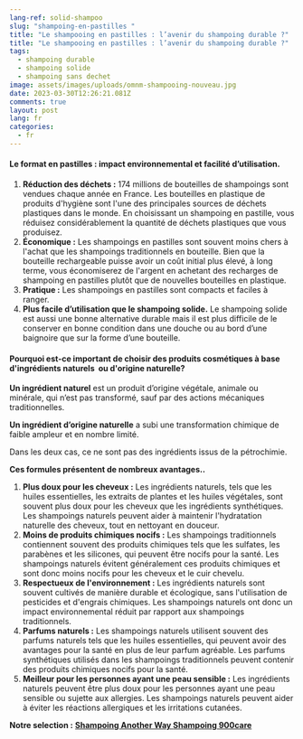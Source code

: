 ```yaml
---
lang-ref: solid-shampoo
slug: "shampoing-en-pastilles "
title: "Le shampooing en pastilles : l’avenir du shampoing durable ?"
title: "Le shampooing en pastilles : l’avenir du shampoing durable ?"
tags:
  - shampoing durable
  - shampoing solide
  - shampoing sans dechet
image: assets/images/uploads/omnm-shampooing-nouveau.jpg
date: 2023-03-30T12:26:21.081Z
comments: true
layout: post
lang: fr
categories:
  - fr
---
```

#### **Le format en pastilles :** impact environnemental et facilité d’utilisation. 

1. **Réduction des déchets :** 174 millions de bouteilles de shampoings sont vendues chaque année en France. Les bouteilles en plastique de produits d'hygiène sont l'une des principales sources de déchets plastiques dans le monde. En choisissant un shampoing en pastille, vous réduisez considérablement la quantité de déchets plastiques que vous produisez.
2. **Économique :** Les shampoings en pastilles sont souvent moins chers à l'achat que les shampoings traditionnels en bouteille. Bien que la bouteille rechargeable puisse avoir un coût initial plus élevé, à long terme, vous économiserez de l'argent en achetant des recharges de shampoing en pastilles plutôt que de nouvelles bouteilles en plastique.
3. **Pratique :** Les shampoings en pastilles sont compacts et faciles à ranger. 
4. **Plus facile d’utilisation que le shampoing solide.** Le shampoing solide est aussi une bonne alternative durable mais il est plus difficile de le conserver en bonne condition dans une douche ou au bord d’une baignoire que sur la forme d’une bouteille. 

#### **Pourquoi est-ce important de choisir des produits cosmétiques à base d'ingrédients naturels  ou d'origine naturelle?** 

**Un ingrédient naturel** est un produit d’origine végétale, animale ou minérale, qui n’est pas transformé, sauf par des actions mécaniques traditionnelles. 

**Un ingrédient d’origine naturelle** a subi une transformation chimique de faible ampleur et en nombre limité.

Dans les deux cas, ce ne sont pas des ingrédients issus de la pétrochimie. 

**Ces formules présentent de nombreux avantages..** 

1. **Plus doux pour les cheveux :** Les ingrédients naturels, tels que les huiles essentielles, les extraits de plantes et les huiles végétales, sont souvent plus doux pour les cheveux que les ingrédients synthétiques. Les shampoings naturels peuvent aider à maintenir l'hydratation naturelle des cheveux, tout en nettoyant en douceur.
2. **Moins de produits chimiques nocifs :** Les shampoings traditionnels contiennent souvent des produits chimiques tels que les sulfates, les parabènes et les silicones, qui peuvent être nocifs pour la santé. Les shampoings naturels évitent généralement ces produits chimiques et sont donc moins nocifs pour les cheveux et le cuir chevelu.
3. **Respectueux de l'environnement :** Les ingrédients naturels sont souvent cultivés de manière durable et écologique, sans l'utilisation de pesticides et d'engrais chimiques. Les shampoings naturels ont donc un impact environnemental réduit par rapport aux shampoings traditionnels.
4. **Parfums naturels :** Les shampoings naturels utilisent souvent des parfums naturels tels que les huiles essentielles, qui peuvent avoir des avantages pour la santé en plus de leur parfum agréable. Les parfums synthétiques utilisés dans les shampoings traditionnels peuvent contenir des produits chimiques nocifs pour la santé.
5. **Meilleur pour les personnes ayant une peau sensible :** Les ingrédients naturels peuvent être plus doux pour les personnes ayant une peau sensible ou sujette aux allergies. Les shampoings naturels peuvent aider à éviter les réactions allergiques et les irritations cutanées.

**Notre selection :** 
**[Shampoing Another Way ](https://www.another-way.com/collections/shampoing-ecologique/products/shampoing)**
**[Shampoing 900care](https://900.care/products/shampoing)**